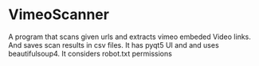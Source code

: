 # VimeoScanner
A program that scans given urls and extracts vimeo embeded Video links. And saves scan results in csv files. It has pyqt5 UI and and uses beautifulsoup4.  It  considers robot.txt permissions
